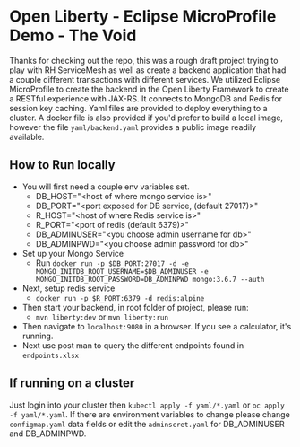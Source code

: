 # Open Liberty - Eclipse MicroProfile Demo - The Void

Thanks for checking out the repo, this was a rough draft project trying to play with RH ServiceMesh as well as create a backend application that had a couple different transactions with different services. We utilized Eclipse MicroProfile to create the backend in the Open Liberty Framework to create a RESTful experience with JAX-RS. It connects to MongoDB and Redis for session key caching. Yaml files are provided to deploy everything to a cluster. A docker file is also provided if you'd prefer to build a local image, however the file `yaml/backend.yaml` provides a public image readily available.

##  How to Run locally
- You will first need a couple env variables set. 
  - DB_HOST="\<host of where mongo service is>"
  - DB_PORT="\<port exposed for DB service, (default 27017)>"
  - R_HOST="\<host of where Redis service is>"
  - R_PORT="\<port of redis (default 6379)>"
  - DB_ADMINUSER="\<you choose admin username for db>"
  - DB_ADMINPWD="\<you choose admin password for db>"
 - Set up your Mongo Service
   - Run `docker run -p $DB_PORT:27017 -d -e MONGO_INITDB_ROOT_USERNAME=$DB_ADMINUSER -e MONGO_INITDB_ROOT_PASSWORD=DB_ADMINPWD mongo:3.6.7 --auth`
  - Next, setup redis service
    - `docker run -p $R_PORT:6379 -d redis:alpine`
   - Then start your backend, in root folder of project, please run:
     - `mvn liberty:dev` or `mvn liberty:run`
 - Then navigate to `localhost:9080` in a browser. If you see a calculator, it's running.
 - Next use post man to query the different endpoints found in `endpoints.xlsx`
## If running on a cluster

Just login into your cluster then `kubectl apply -f yaml/*.yaml` or `oc apply -f yaml/*.yaml`. If there are environment variables to change please change `configmap.yaml` data fields or edit the `adminscret.yaml` for DB_ADMINUSER and DB_ADMINPWD.